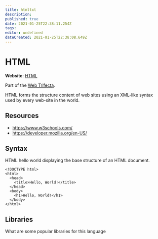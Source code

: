 ```yaml
---
title: htmltxt
description: 
published: true
date: 2021-01-25T22:38:11.254Z
tags: 
editor: undefined
dateCreated: 2021-01-25T22:38:08.649Z
---
```


# HTML

**Website**: [HTML](https://en.wikipedia.org/wiki/HTML)

Part of the [Web Trifecta](/topics/trifecta).

HTML forms the structure content of web sites using an XML-like syntax
used by every web-site in the world.

## Resources

-   <https://www.w3schools.com/>
-   <https://developer.mozilla.org/en-US/>

## Syntax

HTML hello world displaying the base structure of an HTML document.

``` {.html}
<!DOCTYPE html>
<html>
  <head>
    <title>Hello, World!</title>
  </head>
  <body>
    <h1>Hello, World!</h1>
  </body>
</html>
```

## Libraries

What are some popular libraries for this language
